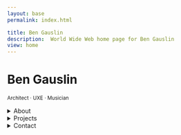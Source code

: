 ```yaml
---
layout: base
permalink: index.html

title: Ben Gauslin
description:  World Wide Web home page for Ben Gauslin
view: home
---
```

# Ben Gauslin

<small>Architect · UXE · Musician</small>

<fancy-details>
  <details>
    <summary>About</summary>

    Hello, I’m a former Chicago architect and ex-Google engineer who currently lives in New Orleans.
    
    When I’m not renovating my 140-year old house in the Vieux Carré, I spend quality time with friends, family, and the electric bass.

  </details>
</fancy-details>

<fancy-details>
  <details>
    <summary>Projects</summary>

    Photos, sketches, and drawings of architectural projects alongside web apps made with Web Components and TypeScript (in no particular order).

    {% include 'projects.njk' %}

  </details>
</fancy-details>

<fancy-details>
  <details>
    <summary>Contact</summary>

    You can reach me via email, text, or voicemail:

    {% include 'contact.njk' %}

  </details>
</fancy-details>

<script>
  {% include 'FancyDetails.js' %}
</script>